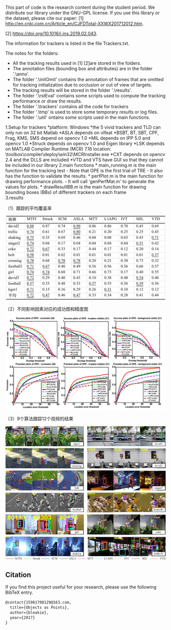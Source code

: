 This part of code is the research content during the student period.
We distribute our library under the GNU-GPL license.
If you use this library or the dataset, please cite our paper:
[1] http://en.cnki.com.cn/Article_en/CJFDTotal-XXWX201712012.htm.

[2] https://doi.org/10.1016/j.ins.2019.02.043.


The information for trackers is listed in the file Trackers.txt.

The notes for the folders:
* All the tracking results used in [1]  [2]are stored in the folders.
* The annotation files (bounding box and attributes) are in the folder '.\anno'.
* The folder '.\initOmit' contains the annotation of frames that are omitted for tracking initialization due to occlusion or out of view of targets.
* The tracking results will be stored in the folder '.\results'.
* The folder '.\rstEval' contains some scripts used to compute the tracking performance or draw the results.
* The folder '.\trackers' contains all the code for trackers
* The folder '.\tmp' is used to store some temporary results or log files.
* The folder '.\util' ontains some scripts used in the main functions.

1.Setup for trackers
	*platform: Windows
	*the 5 vivid trackers and TLD can only run on 32 bit Matlab
	*ASLA depends on vlfeat
	*BSBT, BT, SBT, CPF, Frag, KMS, SMS depend on opencv 1.0
	*MIL depends on IPP 5.0 and opencv 1.0
	*Struck depends on opencv 1.0 and Eigen library
	*LSK depends on MATLAB Compiler Runtime (MCR) 7.16
		location: <matlabroot>\toolbox\compiler\deploy\win32\MCRInstaller.exe
	*CXT depends on opencv 2.4 and the DLLS are included
	*VTD and VTS have GUI so that they cannot be included in our library
2.main functions
	* main_running.m is the main function for the tracking test
		- Note that OPE is the first trial of TRE 
		- It also has the function to validate the results.
	* perfPlot.m is the main function for drawing performance plots.
		- It will call 'genPerfMat.m' to generate the values for plots.
	* drawResultBB.m is the main function for drawing bounding boxes (BBs) of different trackers on each frame	
3.results

（1）跟踪的平均覆盖率
	
  ![跟踪的平均覆盖率](https://github.com/smartaline/tracker_benchmark/blob/main/results/AverageCoverage.png)
	
（2）不同影响因素对应的成功图和精度图
	
  ![不同影响因素对应的成功图和精度图](https://github.com/smartaline/tracker_benchmark/blob/main/results/roc.png)
	
（3）9个算法跟踪12个视频的结果
	
  ![9个算法跟踪12个视频的结果](https://github.com/smartaline/tracker_benchmark/blob/main/results/tracker_result.png)


## Citation

If you find this project useful for your research, please use the following BibTeX entry.

    @contact{15961708129@163.com,
      title={Objects as Points},
      author={bleakie},
      year={2017}
    }
